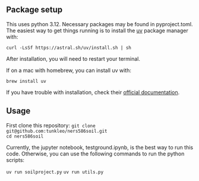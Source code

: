 

## Package setup
This uses python 3.12. Necessary packages may be found in pyproject.toml. The easiest way to get things running is to install the [uv](https://astral.sh/uv/) package manager with:

```curl -LsSf https://astral.sh/uv/install.sh | sh```

After installation, you will need to restart your terminal.

If on a mac with homebrew, you can install uv with:

```brew install uv```

If you have trouble with installation, check their [official documentation](https://docs.astral.sh/uv/getting-started/installation/).

## Usage
First clone this repository:
```git clone git@github.com:tunkleo/ners586soil.git```  
```cd ners586soil```

Currently, the jupyter notebook, testground.ipynb, is the best way to run this code. Otherwise, you can use the following commands to run the python scripts:

```uv run soilproject.py```
```uv run utils.py```
